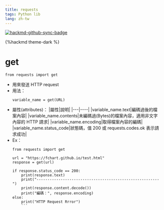 ```yaml
---
title: requests
tags: Python lib
lang: zh-tw
---
```


[![hackmd-github-sync-badge](https://hackmd.io/iPfZHdx0SuGli_sm_AAK5Q/badge)](https://hackmd.io/iPfZHdx0SuGli_sm_AAK5Q)

{%hackmd theme-dark %}

# get
```python=
from requests import get
```
- 用來發送 HTTP request
- 用法：
    ```python=
    variable_name = get(URL)
    ```
- 屬性(attributes)：
    |屬性|說明|
    |---|----|
    |variable_name.text|編碼過後的檔案內容|
    |variable_name.contents|未編碼過(Bytes)的檔案內容，適用非文字內容的 HTTP 請求|
    |variable_name.encoding|取得檔案內容的編碼|
    |variable_name.status_code|狀態碼，值 200 或 requests.codes.ok 表示請求成功|
- Ex：
    ```python=
    from requests import get

	url = "https://fchart.github.io/test.html"
	response = get(url)

	if response.status_code == 200:
	    print(response.text)
	    print("--------------------------------------------------------")
	    print(response.content.decode())
	    print("編碼：", response.encoding)
	else:
	    print("HTTP Request Rrror")
	    ```